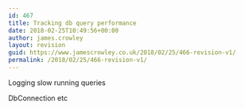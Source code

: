 ```yaml
---
id: 467
title: Tracking db query performance
date: 2018-02-25T10:49:56+00:00
author: james.crowley
layout: revision
guid: https://www.jamescrowley.co.uk/2018/02/25/466-revision-v1/
permalink: /2018/02/25/466-revision-v1/
---
```

Logging slow running queries

DbConnection etc